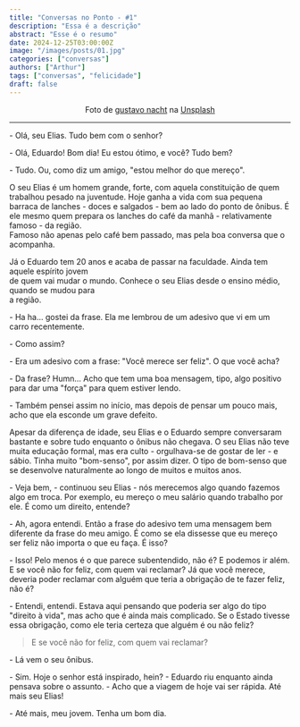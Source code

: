 ```yaml
---
title: "Conversas no Ponto - #1"
description: "Essa é a descrição"
abstract: "Esse é o resumo"
date: 2024-12-25T03:00:00Z
image: "/images/posts/01.jpg"
categories: ["conversas"]
authors: ["Arthur"]
tags: ["conversas", "felicidade"]
draft: false
---
```

<p style="text-align:center;">Foto de <a href="https://unsplash.com/pt-br/@gnacht?utm_content=creditCopyText&utm_medium=referral&utm_source=unsplash">gustavo nacht</a> na <a href="https://unsplash.com/pt-br/fotografias/uma-multidao-de-pessoas-com-guarda-chuvas-parados-a-beira-de-uma-estrada-kEJG9yeGSYU?utm_content=creditCopyText&utm_medium=referral&utm_source=unsplash">Unsplash</a></p>

---

\- Olá, seu Elias. Tudo bem com o senhor?

\- Olá, Eduardo! Bom dia! Eu estou ótimo, e você? Tudo bem?

\- Tudo. Ou, como diz um amigo, "estou melhor do que mereço".

O seu Elias é um homem grande, forte, com aquela constituição de quem trabalhou pesado na juventude. Hoje ganha a vida com sua pequena barraca de lanches - doces e salgados - bem ao lado do ponto de ônibus. É ele mesmo quem prepara os lanches do café da manhã - relativamente famoso - da região.<br>
Famoso não apenas pelo café bem passado, mas pela boa conversa que o acompanha.

Já o Eduardo tem 20 anos e acaba de passar na faculdade. Ainda tem aquele espírito jovem<br>
de quem vai mudar o mundo. Conhece o seu Elias desde o ensino médio, quando se mudou para<br>
a região.

\- Ha ha... gostei da frase. Ela me lembrou de um adesivo que vi em um carro recentemente.

\- Como assim?

\- Era um adesivo com a frase: "Você merece ser feliz". O que você acha?

\- Da frase? Humn... Acho que tem uma boa mensagem, tipo, algo positivo para dar uma "força" para quem
estiver lendo.

\- Também pensei assim no início, mas depois de pensar um pouco mais, acho que ela esconde um grave defeito.

Apesar da diferença de idade, seu Elias e o Eduardo sempre conversaram bastante
e sobre tudo enquanto o ônibus não chegava. O seu Elias não teve muita educação formal, mas era culto - orgulhava-se de gostar de ler - e sábio. Tinha muito "bom-senso", por assim dizer. O tipo de bom-senso que se desenvolve naturalmente ao longo de muitos e muitos anos.

\- Veja bem, - continuou seu Elias - nós merecemos algo quando fazemos algo em troca. Por exemplo, eu mereço o meu salário quando trabalho por ele. É como um direito, entende?

\- Ah, agora entendi. Então a frase do adesivo tem uma mensagem bem diferente da frase do meu amigo. É como se ela dissesse que eu mereço ser feliz não importa o que eu faça. É isso?

\- Isso! Pelo menos é o que parece subentendido, não é? E podemos ir além. E se você não for feliz, com quem vai reclamar? Já que você merece, deveria poder reclamar com alguém que teria a obrigação de te fazer feliz, não é?

\- Entendi, entendi. Estava aqui pensando que poderia ser algo do tipo "direito à vida", mas acho que é ainda mais complicado. Se o Estado tivesse essa obrigação, como ele teria certeza que alguém é ou não feliz?

> E se você não for feliz, com quem vai reclamar?

\- Lá vem o seu ônibus.

\- Sim. Hoje o senhor está inspirado, hein? - Eduardo riu enquanto ainda pensava sobre o assunto. - Acho que a viagem de hoje vai ser rápida. Até mais seu Elias!

\- Até mais, meu jovem. Tenha um bom dia.
